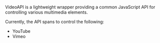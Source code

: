 VideoAPI is a lightweight wrapper providing a common JavaScript API for controlling various multimedia elements.

Currently, the API spans to control the following:

  - YouTube
  - Vimeo


